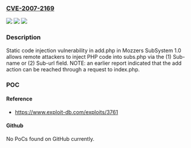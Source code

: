 ### [CVE-2007-2169](https://cve.mitre.org/cgi-bin/cvename.cgi?name=CVE-2007-2169)
![](https://img.shields.io/static/v1?label=Product&message=n%2Fa&color=blue)
![](https://img.shields.io/static/v1?label=Version&message=n%2Fa&color=blue)
![](https://img.shields.io/static/v1?label=Vulnerability&message=n%2Fa&color=brighgreen)

### Description

Static code injection vulnerability in add.php in Mozzers SubSystem 1.0 allows remote attackers to inject PHP code into subs.php via the (1) Sub-name or (2) Sub-url field.  NOTE: an earlier report indicated that the add action can be reached through a request to index.php.

### POC

#### Reference
- https://www.exploit-db.com/exploits/3761

#### Github
No PoCs found on GitHub currently.

